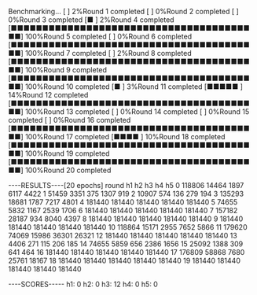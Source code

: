 Benchmarking...
[                                        ] 2%Round 1 completed
[                                        ] 0%Round 2 completed
[                                        ] 0%Round 3 completed
[■                                       ] 2%Round 4 completed
[■■■■■■■■■■■■■■■■■■■■■■■■■■■■■■■■■■■■■■■■] 100%Round 5 completed
[                                        ] 0%Round 6 completed
[■■■■■■■■■■■■■■■■■■■■■■■■■■■■■■■■■■■■■■■■] 100%Round 7 completed
[                                        ] 2%Round 8 completed
[■■■■■■■■■■■■■■■■■■■■■■■■■■■■■■■■■■■■■■■■] 100%Round 9 completed
[■■■■■■■■■■■■■■■■■■■■■■■■■■■■■■■■■■■■■■■■] 100%Round 10 completed
[■                                       ] 3%Round 11 completed
[■■■■■                                   ] 14%Round 12 completed
[■■■■■■■■■■■■■■■■■■■■■■■■■■■■■■■■■■■■■■■■] 100%Round 13 completed
[                                        ] 0%Round 14 completed
[                                        ] 0%Round 15 completed
[                                        ] 0%Round 16 completed
[■■■■■■■■■■■■■■■■■■■■■■■■■■■■■■■■■■■■■■■■] 100%Round 17 completed
[■■■■                                    ] 10%Round 18 completed
[■■■■■■■■■■■■■■■■■■■■■■■■■■■■■■■■■■■■■■■■] 100%Round 19 completed
[■■■■■■■■■■■■■■■■■■■■■■■■■■■■■■■■■■■■■■■■] 100%Round 20 completed

----RESULTS----[20 epochs]
round   h1      h2      h3      h4      h5
0       118806  14464   1897    6117    4422
1       51459   3351    375     1307    919
2       10907   574     136     279     194
3       135293  18681   1787    7217    4801
4       181440  181440  181440  181440  181440
5       74655   5832    1167    2539    1706
6       181440  181440  181440  181440  181440
7       157182  28187   934     8040    4397
8       181440  181440  181440  181440  181440
9       181440  181440  181440  181440  181440
10      118864  15171   2955    7652    5866
11      179620  74069   15986   36301   26321
12      181440  181440  181440  181440  181440
13      4406    271     115     206     185
14      74655   5859    656     2386    1656
15      25092   1388    309     641     464
16      181440  181440  181440  181440  181440
17      176809  58868   7680    25761   18167
18      181440  181440  181440  181440  181440
19      181440  181440  181440  181440  181440

----SCORES-----
h1: 0
h2: 0
h3: 12
h4: 0
h5: 0